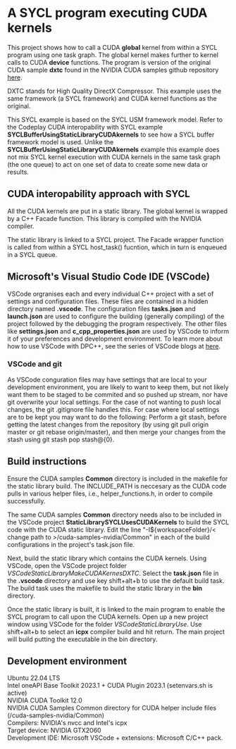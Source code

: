 # A SYCL program executing CUDA kernels

This project shows how to call a CUDA __global__ kernel from within a SYCL program using one task graph. The global kernel makes further to kernel calls to CUDA __device__ functions. The program is version of the original CUDA sample **dxtc** found in the NVIDIA CUDA samples github repository [here](https://github.com/NVIDIA/cuda-samples/tree/master/Samples/5_Domain_Specific/dxtc).

DXTC stands for High Quality DirectX Compressor. This example uses the same framework (a SYCL framework) and CUDA kernel functions as the original.

This SYCL example is based on the SYCL USM framework model. Refer to the Codeplay CUDA interopability with SYCL example **SYCLBufferUsingStaticLibraryCUDAkernels** to see how a SYCL buffer framework model is used. Unlike the **SYCLBufferUsingStaticLibraryCUDAkernels** example this example does not mix SYCL kernel execution with CUDA kernels in the same task graph (the one queue) to act on one set of data to create some new data or results.

## CUDA interopability approach with SYCL
All the CUDA kernels are put in a static library. The global kernel is wrapped by a C++ Facade function. This library is compiled with the NVIDIA compiler.

The static library is linked to a SYCL project. The Facade wrapper function is called from within a SYCL host_task() fucntion, which in turn is enqueued in a SYCL queue.

## Microsoft's Visual Studio Code IDE (VSCode)
VSCode orgranises each and every individual C++ project with a set of settings and configuration files. These files are contained in a hidden directory named **.vscode**. The configuration files **tasks.json** and **launch.json** are used to configure the building (generally compiling) of the project  followed by the debugging the program respectively. The other files like **settings.json** and **c_cpp_properties.json** are used by VSCode to inform it of your preferences and development environment. To learn more about how to use VSCode with DPC++, see the series of VSCode blogs at [here](https://codeplay.com/portal/blogs/2023/03/01/setting-up-c-development-with-visual-studio-code-on-ubuntu).

### VSCode and git
As VSCode conguration files may have settings that are local to your development environment, you are likely to want to keep them, but not likely want them to be staged to be commited and so pushed up stream, nor have git overwrite your local settings.
For the case of not wanting to push local changes, the git .gitignore file handles this. For case where local settings are to be kept you may want to do the following: 
Perform a git stash, before getting the latest changes from the repository (by using git pull origin master or git rebase origin/master), and then merge your changes from the stash using git stash pop stash@{0}.

## Build instructions
Ensure the CUDA samples **Common** directory is included in the makefile for the static library build. The INCLUDE_PATH is neccesary as the CUDA code pulls in various helper files, i.e., helper_functions.h, in order to compile successfully.

The same CUDA samples **Common** directory needs also to be included in the VSCode project **StaticLibrarySYCLUsesCUDAKernels** to build the SYCL code with the CUDA static library. Edit the line "-I${workspaceFolder}/< change path to >/cuda-samples-nvidia/Common" in each of the build configurations in the project's task.json file.

Next, build the static library which contains the CUDA kernels. 
Using VSCode, open the VSCode project folder *VSCodeStaticLibraryMakeCUDAKernesDXTC*. Select the **task.json** file in the **.vscode** directory and use key shift+alt+b to use the default build task. The build task uses the makefile to build the static library in the **bin** directory.

Once the static library is built, it is linked to the main program to enable the SYCL program to call upon the CUDA kernels. Open up a new project window using VSCode for the folder *VSCodeStaticLibraryUse*. Use shift+alt+b to select an **icpx** compiler build and hit return. The main project will build putting the executable in the bin directory.

## Development environment
Ubuntu 22.04 LTS \
Intel oneAPI Base Toolkit 2023.1 + CUDA Plugin 2023.1 (setenvars.sh is active) \
NVIDIA CUDA Toolkit 12.0 \
NVIDIA CUDA Samples Common directory for CUDA helper include files (/cuda-samples-nvidia/Common) \
Compilers: NVIDIA's nvcc and Intel's icpx \
Target device: NVIDIA GTX2060 \
Development IDE: Microsoft VSCode + extensions: Microsoft C/C++ pack.
